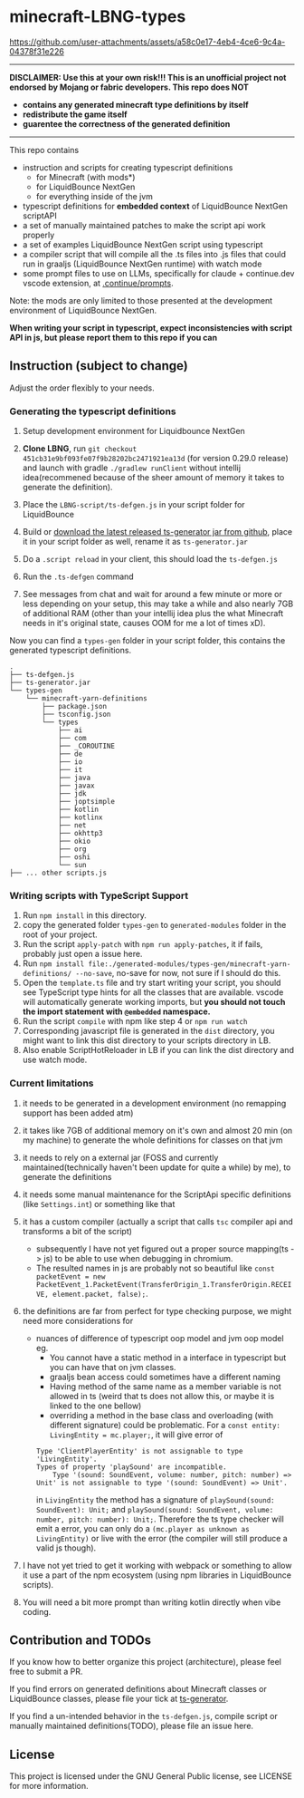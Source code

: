 # minecraft-LBNG-types


https://github.com/user-attachments/assets/a58c0e17-4eb4-4ce6-9c4a-04378f31e226


---

**DISCLAIMER: Use this at your own risk!!! This is an unofficial project not endorsed by Mojang or fabric developers. This repo does NOT**  
- **contains any generated minecraft type definitions by itself**
- **redistribute the game itself**
- **guarentee the correctness of the generated definition**

---

This repo contains 
- instruction and scripts for creating typescript definitions
    - for Minecraft (with mods*)
    - for LiquidBounce NextGen
    - for everything inside of the jvm
- typescript definitions for **embedded context** of LiquidBounce NextGen scriptAPI
- a set of manually maintained patches to make the script api work properly
- a set of examples LiquidBounce NextGen script using typescript 
- a compiler script that will compile all the .ts files into .js files that could run in graaljs (LiquidBounce NextGen runtime) with watch mode
- some prompt files to use on LLMs, specifically for claude + continue.dev vscode extension, at [.continue/prompts](.continue/prompts).

Note: the mods are only limited to those presented at the development environment of LiquidBounce NextGen.

**When writing your script in typescript, expect inconsistencies with script API in js, but please report them to this repo if you can**

## Instruction (subject to change)

Adjust the order flexibly to your needs.

### Generating the typescript definitions

1. Setup development environment for Liquidbounce NextGen
2. **Clone LBNG**, run `git checkout 451cb31e9bf093fe07f9b28202bc2471921ea13d` (for version 0.29.0 release) and launch with gradle `./gradlew runClient` without intellij idea(recommened because of the sheer amount of memory it takes to generate the definition).
3. Place the `LBNG-script/ts-defgen.js` in your script folder for LiquidBounce
4. Build or [download the latest released ts-generator jar from github](https://github.com/commandblock2/ts-generator/releases), place it in your script folder as well, rename it as `ts-generator.jar`
5. Do a `.script reload` in your client, this should load the `ts-defgen.js`
6. Run the `.ts-defgen` command

7. See messages from chat and wait for around a few minute or more or less depending on your setup, this may take a while and also nearly 7GB of additional RAM (other than your intellij idea plus the what Minecraft needs in it's original state, causes OOM for me a lot of times xD).

Now you can find a `types-gen` folder in your script folder, this contains the generated typescript definitions.
```
.
├── ts-defgen.js
├── ts-generator.jar
└── types-gen
    └── minecraft-yarn-definitions
        ├── package.json
        ├── tsconfig.json
        └── types
            ├── ai
            ├── com
            ├── _COROUTINE
            ├── de
            ├── io
            ├── it
            ├── java
            ├── javax
            ├── jdk
            ├── joptsimple
            ├── kotlin
            ├── kotlinx
            ├── net
            ├── okhttp3
            ├── okio
            ├── org
            ├── oshi
            └── sun
├── ... other scripts.js

```

### Writing scripts with TypeScript Support

1. Run `npm install` in this directory.
2. copy the generated folder `types-gen` to `generated-modules` folder in the root of your project.
3. Run the script `apply-patch` with `npm run apply-patches`, it if fails, probably just open a issue here.
4. Run `npm install file:./generated-modules/types-gen/minecraft-yarn-definitions/ --no-save`, no-save for now, not sure if I should do this.
5. Open the `template.ts` file and try start writing your script, you should see TypeScript type hints for all the classes that are available. vscode will automatically generate working imports, but **you should not touch the import statement with `@embedded` namespace.**
6. Run the script `compile` with npm like step 4 or `npm run watch`
7. Corresponding javascript file is generated in the `dist` directory, you might want to link this dist directory to your scripts directory in LB.
8. Also enable ScriptHotReloader in LB if you can link the dist directory and use watch mode.


### Current limitations

1. it needs to be generated in a development environment (no remapping support has been added atm)
2. it takes like 7GB of additional memory on it's own and almost 20 min (on my machine) to generate the whole definitions for classes on that jvm
3. it needs to rely on a external jar (FOSS and currently maintained(technically haven't been update for quite a while) by me), to generate the definitions
4. it needs some manual maintenance for the ScriptApi specific definitions (like `Settings.int`) or something like that
5. it has a custom compiler (actually a script that calls `tsc` compiler api and transforms a bit of the script)
    - subsequently I have not yet figured out a proper source mapping(ts -> js) to be able to use when debugging in chromium. 
    - The resulted names in js are probably not so beautiful like `const packetEvent = new PacketEvent_1.PacketEvent(TransferOrigin_1.TransferOrigin.RECEIVE, element.packet, false);`.
6. the definitions are far from perfect for type checking purpose, we might need more considerations for 
    - nuances of difference of typescript oop model and jvm oop model  
    eg. 
        - You cannot have a static method in a interface in typescript but you can have that on jvm classes. 
        - graaljs bean access could sometimes have a different naming
        - Having method of the same name as a member variable is not allowed in ts (weird that ts does not allow this, or maybe it is linked to the one bellow)  
        - overriding a method in the base class and overloading (with different signature) could be problematic. 
        For a `const entity: LivingEntity = mc.player;`, it will give error of
        ```
        Type 'ClientPlayerEntity' is not assignable to type 'LivingEntity'.
        Types of property 'playSound' are incompatible.
            Type '(sound: SoundEvent, volume: number, pitch: number) => Unit' is not assignable to type '(sound: SoundEvent) => Unit'.
        ```
        in `LivingEntity` the method has a signature of `playSound(sound: SoundEvent): Unit;` and `playSound(sound: SoundEvent, volume: number, pitch: number): Unit;`. Therefore the ts type checker will emit a error, you can only do a `(mc.player as unknown as LivingEntity)` or live with the error (the compiler will still produce a valid js though).

7. I have not yet tried to get it working with webpack or something to allow it use a part of the npm ecosystem (using npm libraries in LiquidBounce scripts).
8. You will need a bit more prompt than writing kotlin directly when vibe coding.


## Contribution and TODOs

If you know how to better organize this project (architecture), please feel free to submit a PR.

If you find errors on generated definitions about Minecraft classes or LiquidBounce classes, please file your tick at [ts-generator](https://github.com/commandblock2/ts-generator/issues).

If you find a un-intended behavior in the `ts-defgen.js`, compile script or manually maintained definitions(TODO), please file an issue here.


## License

This project is licensed under the GNU General Public license, see LICENSE for more information.
